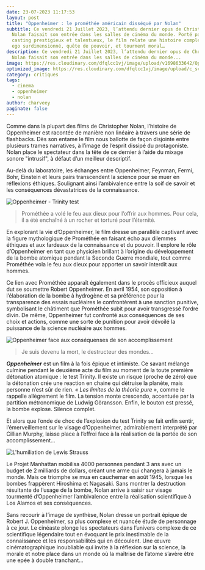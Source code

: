```yaml
---
date: 23-07-2023 11:17:53
layout: post
title: "Oppenheimer : le prométhée américain disséqué par Nolan"
subtitle: Ce vendredi 21 Juillet 2023, l’attendu dernier opus de Christopher
  Nolan faisait son entrée dans les salles de cinéma du monde. Porté par un
  casting prestigieux et talentueux, le film relate une histoire complexe mêlant
  ego surdimensionné, quête de pouvoir, et tourment moral…
description: Ce vendredi 21 Juillet 2023, l’attendu dernier opus de Christopher
  Nolan faisait son entrée dans les salles de cinéma du monde...
image: https://res.cloudinary.com/dfqlcc1vj/image/upload/v1698633642/Oppenheimer/oppenheimer-still2-62e2a85a448bb-1_kvu1pt.jpg
optimized_image: https://res.cloudinary.com/dfqlcc1vj/image/upload/c_scale,w_600/v1698633642/Oppenheimer/oppenheimer-still2-62e2a85a448bb-1_kvu1pt.jpg
category: critiques
tags:
  - cinema
  - oppenheimer
  - nolan
author: charveey
paginate: false
---
```

Comme dans la plupart des films de Christopher Nolan, l’histoire de Oppenheimer est racontée de manière non linéaire à travers une série de flashbacks. Dès son entame le film nous ballotte de façon disjointe entre plusieurs trames narratives, à l’image de l’esprit dissipé du protagoniste. Nolan place le spectateur dans la tête de ce dernier à l’aide du mixage sonore "intrusif", à défaut d’un meilleur descriptif.

Au-delà du laboratoire, les échanges entre Oppenheimer, Feynman, Fermi, Bohr, Einstein et leurs pairs transcendent la science pour se muer en réflexions éthiques. Soulignant ainsi l’ambivalence entre la soif de savoir et les conséquences dévastatrices de la connaissance.

![Oppenheimer - Trinity test](https://res.cloudinary.com/dfqlcc1vj/image/upload/v1698633642/Oppenheimer/oppenheimer-8k-imax-70mm-stills-v0-c9duhuy437bb1_y2terv.webp)

> Prométhée a volé le feu aux dieux pour l’offrir aux hommes. Pour cela, il a été enchaîné à un rocher et torturé pour l’éternité.

En explorant la vie d’Oppenheimer, le film dresse un parallèle captivant avec la figure mythologique de Prométhée en faisant écho aux dilemmes éthiques et aux fardeaux de la connaissance et du pouvoir. Il explore le rôle d’Oppenheimer en tant que physicien brillant à l’origine du développement de la bombe atomique pendant la Seconde Guerre mondiale, tout comme Prométhée vola le feu aux dieux pour apporter un savoir interdit aux hommes.

Ce lien avec Prométhée apparaît également dans le procès officieux auquel dut se soumettre Robert Oppenheimer. En avril 1954, son opposition à l’élaboration de la bombe à hydrogène et sa préférence pour la transparence des essais nucléaires le confrontèrent à une sanction punitive, symbolisant le châtiment que Prométhée subit pour avoir transgressé l’ordre divin. De même, Oppenheimer fut confronté aux conséquences de ses choix et actions, comme une sorte de punition pour avoir dévoilé la puissance de la science nucléaire aux hommes.

![Oppenheimer face aux conséquenses de son accomplissement](https://res.cloudinary.com/dfqlcc1vj/image/upload/v1698633642/Oppenheimer/358797450_1062151974770058_5748124421863638164_n_n7t0zv.jpg)

> Je suis devenu la mort, le destructeur des mondes…

***Oppenheimer*** est un film à la fois épique et intimiste. Ce savant mélange culmine pendant le deuxième acte du film au moment de la toute première détonation atomique : le test Trinity. Il existe un risque (proche de zéro) que la détonation crée une reaction en chaine qui détruise la planète, mais personne n’est sûr de rien. *« Les limites de la théorie pure »*, comme le rappelle allègrement le film. La tension monte crescendo, accentuée par la partition métronomique de Ludwig Göransson. Enfin, le bouton est pressé, la bombe explose. Silence complet.

Et alors que l’onde de choc de l’explosion du test Trinity se fait enfin sentir, l’émerveillement sur le visage d’Oppenheimer, admirablement interprété par Cillian Murphy, laisse place à l’effroi face à la réalisation de la portée de son accomplissement…

![L'humiliation de Lewis Strauss](https://res.cloudinary.com/dfqlcc1vj/image/upload/v1698633643/Oppenheimer/oppenheimer-still8-639fb9294f026-1_fmyicu.jpg)

Le Projet Manhattan mobilisa 4000 personnes pendant 3 ans avec un budget de 2 milliards de dollars, créant une arme qui changera à jamais le monde. Mais ce triomphe se mua en cauchemar en août 1945, lorsque les bombes frappèrent Hiroshima et Nagasaki. Sans montrer la destruction résultante de l’usage de la bombe, Nolan arrive à saisir sur visage tourmenté d’Oppenheimer l’ambivalence entre la réalisation scientifique à Los Alamos et ses conséquences.

Sans recourir à l’image de synthèse, Nolan dresse un portrait épique de Robert J. Oppenheimer, sa plus complexe et nuancée étude de personnage à ce jour. Le cinéaste plonge les spectateurs dans l’univers complexe de ce scientifique légendaire tout en évoquant le prix inestimable de la connaissance et les responsabilités qui en découlent. Une œuvre cinématographique inoubliable qui invite à la réflexion sur la science, la morale et notre place dans un monde où la maîtrise de l’atome s’avère être une epée à double tranchant…